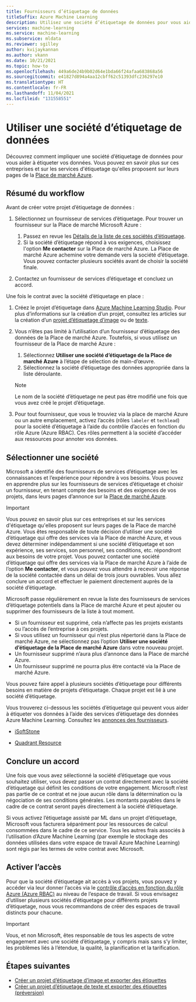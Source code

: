 ```yaml
---
title: Fournisseurs d’étiquetage de données
titleSuffix: Azure Machine Learning
description: Utilisez une société d’étiquetage de données pour vous aider à étiqueter les données dans votre projet d’étiquetage des données
services: machine-learning
ms.service: machine-learning
ms.subservice: mldata
ms.reviewer: sgilley
author: kvijaykannan
ms.author: vkann
ms.date: 10/21/2021
ms.topic: how-to
ms.openlocfilehash: 449a6de24b9b02d64e1bda66f24afaa683868a56
ms.sourcegitcommit: e41827d894a4aa12cbff62c51393dfc236297e10
ms.translationtype: HT
ms.contentlocale: fr-FR
ms.lasthandoff: 11/04/2021
ms.locfileid: "131558551"
---
```

# <a name="work-with-a-data-labeling-vendor-company"></a>Utiliser une société d’étiquetage de données

Découvrez comment impliquer une société d’étiquetage de données pour vous aider à étiqueter vos données. Vous pouvez en savoir plus sur ces entreprises et sur les services d'étiquetage qu'elles proposent sur leurs pages de la [Place de marché Azure](https://azuremarketplace.microsoft.com/marketplace/consulting-services?page=1&search=AzureMLVend).


## <a name="workflow-summary"></a>Résumé du workflow

Avant de créer votre projet d’étiquetage de données :

1. Sélectionnez un fournisseur de services d’étiquetage.  Pour trouver un fournisseur sur la Place de marché Microsoft Azure :
    1. Passez en revue les [Détails de la liste de ces sociétés d’étiquetage](https://azuremarketplace.microsoft.com/marketplace/consulting-services?page=1&search=AzureMLVend).
    1. Si la société d’étiquetage répond à vos exigences, choisissez l'option **Me contacter** sur la Place de marché Azure. La Place de marché Azure achemine votre demande vers la société d’étiquetage. Vous pouvez contacter plusieurs sociétés avant de choisir la société finale.

1. Contactez un fournisseur de services d’étiquetage et concluez un accord.

Une fois le contrat avec la société d’étiquetage en place :

1. Créez le projet d’étiquetage dans [Azure Machine Learning Studio](https://ml.azure.com). Pour plus d’informations sur la création d’un projet, consultez les articles sur la création d’un [projet d’étiquetage d’image](how-to-create-image-labeling-projects.md) ou de [texte](how-to-create-text-labeling-projects.md).
1. Vous n’êtes pas limité à l’utilisation d’un fournisseur d’étiquetage des données de la Place de marché Azure.  Toutefois, si vous utilisez un fournisseur de la Place de marché Azure :
    1. Sélectionnez **Utiliser une société d’étiquetage de la Place de marché Azure** à l’étape de sélection de main-d’œuvre.
    1. Sélectionnez la société d’étiquetage des données appropriée dans la liste déroulante.

    > [!NOTE]
    > Le nom de la société d’étiquetage ne peut pas être modifié une fois que vous avez créé le projet d’étiquetage.

1. Pour tout fournisseur, que vous le trouviez via la place de marché Azure ou un autre emplacement, activez l’accès (rôles `labeler` et `techlead`) pour la société d’étiquetage à l’aide du contrôle d’accès en fonction du rôle Azure (Azure RBAC). Ces rôles permettent à la société d’accéder aux ressources pour annoter vos données.

## <a name="select-a-company"></a><a name="review"></a> Sélectionner une société

Microsoft a identifié des fournisseurs de services d’étiquetage avec les connaissances et l’expérience pour répondre à vos besoins. Vous pouvez en apprendre plus sur les fournisseurs de services d’étiquetage et choisir un fournisseur, en tenant compte des besoins et des exigences de vos projets, dans leurs pages d’annonce sur la [Place de marché Azure](https://azuremarketplace.microsoft.com/marketplace/consulting-services?page=1&search=AzureMLVend).

> [!IMPORTANT]
> Vous pouvez en savoir plus sur ces entreprises et sur les services d'étiquetage qu'elles proposent sur leurs pages de la Place de marché Azure. Vous êtes responsable de toute décision d’utiliser une société d’étiquetage qui offre des services via la Place de marché Azure, et vous devez déterminer indépendamment si une société d’étiquetage et son expérience, ses services, son personnel, ses conditions, etc. répondront aux besoins de votre projet. Vous pouvez contacter une société d’étiquetage qui offre des services via la Place de marché Azure à l’aide de l’option **Me contacter**, et vous pouvez vous attendre à recevoir une réponse de la société contactée dans un délai de trois jours ouvrables. Vous allez conclure un accord et effectuer le paiement directement auprès de la société d’étiquetage.

Microsoft passe régulièrement en revue la liste des fournisseurs de services d’étiquetage potentiels dans la Place de marché Azure et peut ajouter ou supprimer des fournisseurs de la liste à tout moment.  

* Si un fournisseur est supprimé, cela n’affecte pas les projets existants ou l’accès de l’entreprise à ces projets.
* Si vous utilisez un fournisseur qui n’est plus répertorié dans la Place de marché Azure, ne sélectionnez pas l’option **Utiliser une société d’étiquetage de la Place de marché Azure** dans votre nouveau projet.
* Un fournisseur supprimé n’aura plus d’annonce dans la Place de marché Azure.
* Un fournisseur supprimé ne pourra plus être contacté via la Place de marché Azure.

Vous pouvez faire appel à plusieurs sociétés d’étiquetage pour différents besoins en matière de projets d’étiquetage. Chaque projet est lié à une société d’étiquetage.

Vous trouverez ci-dessous les sociétés d’étiquetage qui peuvent vous aider à étiqueter vos données à l’aide des services d’étiquetage des données Azure Machine Learning. Consultez les [annonces des fournisseurs](https://azuremarketplace.microsoft.com/marketplace/consulting-services?page=1&search=AzureMLVend).

* [iSoftStone](https://azuremarketplace.microsoft.com/marketplace/consulting-services/isoftstoneinc1614950352893.20210527) 

* [Quadrant Resource](https://azuremarketplace.microsoft.com/marketplace/consulting-services/quadrantresourcellc1587325810226.quadrant_resource_data_labeling)

## <a name="enter-into-a-contract"></a>Conclure un accord 

Une fois que vous avez sélectionné la société d’étiquetage que vous souhaitez utiliser, vous devez passer un contrat directement avec la société d’étiquetage qui définit les conditions de votre engagement. Microsoft n’est pas partie de ce contrat et ne joue aucun rôle dans la détermination ou la négociation de ses conditions générales. Les montants payables dans le cadre de ce contrat seront payés directement à la société d’étiquetage.

Si vous activez l’étiquetage assisté par ML dans un projet d’étiquetage, Microsoft vous facturera séparément pour les ressources de calcul consommées dans le cadre de ce service. Tous les autres frais associés à l’utilisation d’Azure Machine Learning (par exemple le stockage des données utilisées dans votre espace de travail Azure Machine Learning) sont régis par les termes de votre contrat avec Microsoft.

## <a name="enable-access"></a>Activer l’accès

Pour que la société d’étiquetage ait accès à vos projets, vous pouvez y accéder via leur donner l’accès via le [contrôle d’accès en fonction du rôle Azure (Azure RBAC)](how-to-assign-roles.md#manage-workspace-access) au niveau de l’espace de travail.  Si vous envisagez d’utiliser plusieurs sociétés d’étiquetage pour différents projets d’étiquetage, nous vous recommandons de créer des espaces de travail distincts pour chacune.

> [!IMPORTANT]
> Vous, et non Microsoft, êtes responsable de tous les aspects de votre engagement avec une société d’étiquetage, y compris mais sans s’y limiter, les problèmes liés à l’étendue, la qualité, la planification et la tarification.

## <a name="next-steps"></a>Étapes suivantes

* [Créer un projet d’étiquetage d’image et exporter des étiquettes](how-to-create-image-labeling-projects.md)
* [Créer un projet d’étiquetage de texte et exporter des étiquettes (préversion)](how-to-create-text-labeling-projects.md)